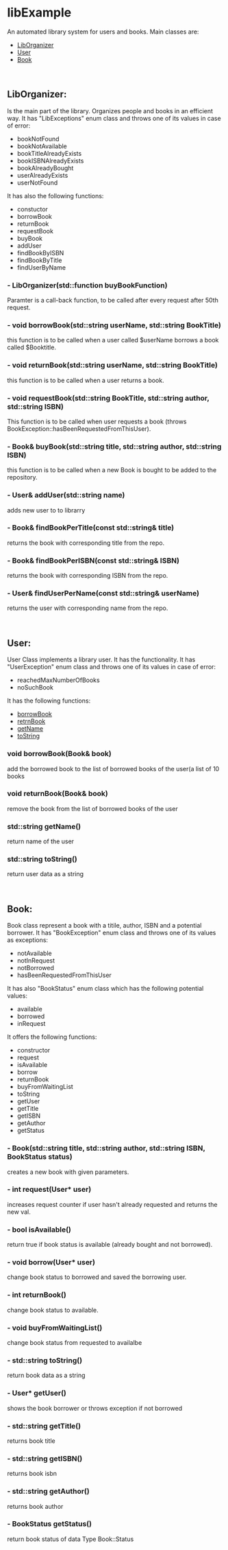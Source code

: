 <h1>libExample</h1>
An automated library system for users and books.
Main classes are:
<ul>
   <li><a href="#libclass">LibOrganizer</a></li>
   <li><a href="#userclass">User</a></li>
   <li><a href="#bookclass">Book</a></li>
</ul>
<br>
<div>
<h2 id="libClass">LibOrganizer:</h2>
Is the main part of the library. Organizes people and books in an efficient way.
It has "LibExceptions" enum class and throws one of its values in case of error:
<ul>
   <li>bookNotFound</li>
   <li>bookNotAvailable</li>
   <li>bookTitleAlreadyExists</li>
   <li>bookISBNAlreadyExists</li>
   <li>bookAlreadyBought</li>
   <li>userAlreadyExists</li>
   <li>userNotFound</li>
</ul>   
It has also the following functions:
<ul>
   <li>constuctor</li>
   <li>borrowBook</li>
   <li>returnBook</li>
   <li>requestBook</li>
   <li>buyBook</li>
   <li>addUser</li>
   <li>findBookByISBN</li>
   <li>findBookByTitle</li>
   <li>findUserByName</li>
</ul>
<h3>- LibOrganizer(std::function<void(Book book)> buyBookFunction)</h3>
   <p>Paramter is a call-back function, to be called after every request after 50th request.</p>

<h3>- void borrowBook(std::string userName, std::string BookTitle)</h3>
   <p>this function is to be called when a user called $userName borrows a book called $Booktitle.</p>

<h3>- void returnBook(std::string userName, std::string BookTitle)</h3>
   <p>this function is to be called when a user returns a book.</p>

<h3>- void requestBook(std::string BookTitle, std::string author, std::string ISBN)</h3>
   <p>This function is to be called when user requests a book (throws BookException::hasBeenRequestedFromThisUser).</p>

<h3>- Book& buyBook(std::string title, std::string author, std::string ISBN)</h3>
   <p>this function is to be called when a new Book is bought to be added to the repository.</p>

<h3>- User& addUser(std::string name)</h3>
   <p>adds new user to to librarry</p>

<h3>- Book& findBookPerTitle(const std::string& title)</h3>
   <p>returns the book with corresponding title from the repo.</p>

<h3>- Book& findBookPerISBN(const std::string& ISBN)</h3>
   <p>returns the book with corresponding ISBN from the repo.</p>

<h3>- User& findUserPerName(const std::string& userName)</h3>
   <p>returns the user with corresponding name from the repo.</p>
</div>
<br>
<div>
<h2 id="userclass">User:</h2>
   User Class implements a library user. It has the functionality.
   It has "UserException" enum class and throws one of its values in case of error:
<ul>
   <li>reachedMaxNumberOfBooks</li>
   <li>noSuchBook</li>
</ul>
   It has the following functions:
<ul>
   <li><a href="#userBorrowFunc">borrowBook</a></li>
   <li><a href="#userReturnFunc">retrnBook</a></li>
   <li><a href="#userGetName">getName</a></li>
   <li><a href="#userTostring">toString</a></li>
</ul>
<h3 id="userBorrowFunc">void borrowBook(Book& book)</h3>
   <p>add the borrowed book to the list of borrowed books of the user(a list of 10 books</p>
<h3 id="userReturnFunc">void returnBook(Book& book)</h3>
   <p>remove the book from the list of borrowed books of the user</p>
<h3 id="userGetName">std::string getName()</h3>
   <p>return name of the user</p>
<h3 id="userTostring">std::string toString()</h3>
   <p>return user data as a string</p>
   
</div>
<br/>
<div>
<h2 id="bookclass">Book:</h2>
   Book class represent a book with a titile, author, ISBN and a potential borrower.
   It has "BookException" enum class and throws one of its values as exceptions:
<ul>
   <li>notAvailable</li>
   <li>notInRequest</li>
   <li>notBorrowed</li>
   <li>hasBeenRequestedFromThisUser</li>
</ul>
   It has also "BookStatus" enum class which has the following potential values:
<ul>
   <li>available</li>
   <li>borrowed</li>
   <li>inRequest</li>
</ul>
   It offers the following functions:
<ul>
   <li>constructor</li>
   <li>request</li>
   <li>isAvailable</li>
   <li>borrow</li>
   <li>returnBook</li>
   <li>buyFromWaitingList</li>
   <li>toString</li>
   <li>getUser</li>
   <li>getTitle</li>
   <li>getISBN</li>
   <li>getAuthor</li>
   <li>getStatus</li>
</ul>
<h3>- Book(std::string title, std::string author, std::string ISBN, BookStatus status)</h3>
   <p>creates a new book with given parameters.</p>
<h3>- int request(User* user)</h3>
   <p>increases request counter if user hasn't already requested and returns the new val.</p>
<h3>- bool isAvailable()</h3>
   <p>return true if book status is available (already bought and not borrowed).</p>
<h3>- void borrow(User* user)</h3>
   <p>change book status to borrowed and saved the borrowing user.</p>
<h3>- int returnBook()</h3>
   <p>change book status to available.</p>
<h3>- void buyFromWaitingList()</h3>
   <p>change book status from requested to availalbe</p>
<h3>- std::string toString()</h3>
   <p>return book data as a string</p>
<h3>- User* getUser()</h3>
   <p>shows the book borrower or throws exception if not borrowed</p>
<h3>- std::string getTitle()</h3>
   <p>returns book title</p>
<h3>- std::string getISBN()</h3>
   <p>returns book isbn</p>
<h3>- std::string getAuthor()</h3>
   <p>returns book author</p>
<h3>- BookStatus getStatus()</h3>
   <p>return book status of data Type Book::Status</p>
</div>
